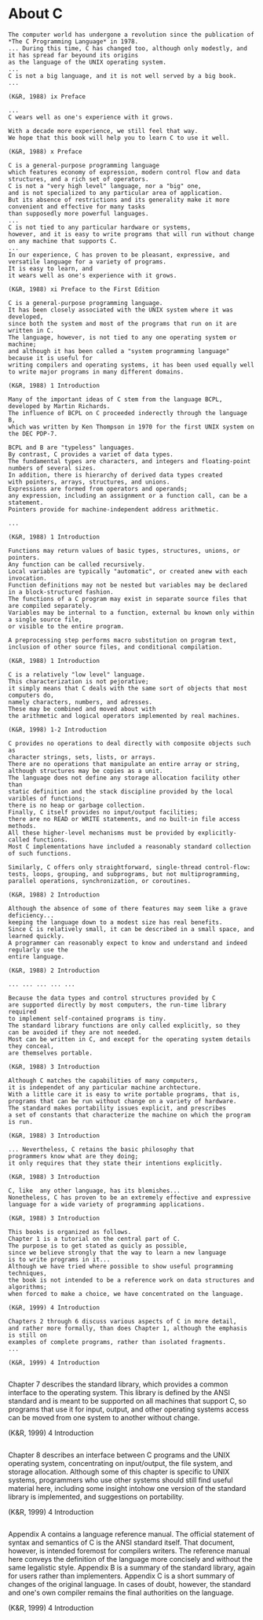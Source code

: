 # About C


```
The computer world has undergone a revolution since the publication of *The C Programming Language* in 1978.
... During this time, C has changed too, although only modestly, and it has spread far beyound its origins
as the language of the UNIX operating system.
...
C is not a big language, and it is not well served by a big book.
...

(K&R, 1988) ix Preface 
```

```
...
C wears well as one's experience with it grows.

With a decade more experience, we still feel that way.
We hope that this book will help you to learn C to use it well.

(K&R, 1988) x Preface
```

```
C is a general-purpose programming language
which features economy of expression, modern control flow and data structures, and a rich set of operators.
C is not a "very high level" language, nor a "big" one,
and is not specialized to any particular area of application.
But its absence of restrictions and its generality make it more convenient and effective for many tasks
than supposedly more powerful languages.
...
C is not tied to any particular hardware or systems,
however, and it is easy to write programs that will run without change on any machine that supports C.
...
In our experience, C has proven to be pleasant, expressive, and versatile language for a variety of programs.
It is easy to learn, and
it wears well as one's experience with it grows.

(K&R, 1988) xi Preface to the First Edition
```

```
C is a general-purpose programming language.
It has been closely associated with the UNIX system where it was developed,
since both the system and most of the programs that run on it are written in C.
The language, however, is not tied to any one operating system or machine; 
and although it has been called a "system programming language" because it is useful for
writing compilers and operating systems, it has been used equally well
to write major programs in many different domains.

(K&R, 1988) 1 Introduction
```

```
Many of the important ideas of C stem from the language BCPL,
developed by Martin Richards.
The influence of BCPL on C proceeded inderectly through the language B,
which was written by Ken Thompson in 1970 for the first UNIX system on the DEC PDP-7.

BCPL and B are "typeless" languages.
By contrast, C provides a variet of data types.
The fundamental types are characters, and integers and floating-point numbers of several sizes.
In addition, there is hierarchy of derived data types created
with pointers, arrays, structures, and unions.
Expressions are formed from operators and operands;
any expression, including an assignment or a function call, can be a statement.
Pointers provide for machine-independent address arithmetic.

...

(K&R, 1988) 1 Introduction
```

```
Functions may return values of basic types, structures, unions, or pointers.
Any function can be called recursively.
Local variables are typically "automatic", or created anew with each invocation.
Function definitions may not be nested but variables may be declared in a block-structured fashion.
The functions of a C program may exist in separate source files that are compiled separately.
Variables may be internal to a function, external bu known only within a single source file,
or visible to the entire program.

A preprocessing step performs macro substitution on program text,
inclusion of other source files, and conditional compilation.

(K&R, 1988) 1 Introduction
```

```
C is a relatively "low level" language.
This characterization is not pejorative;
it simply means that C deals with the same sort of objects that most computers do,
namely characters, numbers, and adresses. 
These may be combined and moved about with
the arithmetic and logical operators implemented by real machines.

(K&R, 1998) 1-2 Introduction
```

```
C provides no operations to deal directly with composite objects such as
character strings, sets, lists, or arrays.
There are no operations that manipulate an entire array or string,
although structures may be copies as a unit.
The language does not define any storage allocation facility other than
static definition and the stack discipline provided by the local varibles of functions;
there is no heap or garbage collection.
Finally, C itself provides no input/output facilities;
there are no READ or WRITE statements, and no built-in file access methods.
All these higher-level mechanisms must be provided by explicitly-called functions.
Most C implementations have included a reasonably standard collection of such functions.

Similarly, C offers only straightforward, single-thread control-flow:
tests, loops, grouping, and subprograms, but not multiprogramming,
parallel operations, synchronization, or coroutines.

(K&R, 1988) 2 Introduction
```

```
Although the absence of some of there features may seem like a grave deficiency...
keeping the language down to a modest size has real benefits.
Since C is relatively small, it can be described in a small space, and learned quickly.
A programmer can reasonably expect to know and understand and indeed regularly use the
entire language.

(K&R, 1988) 2 Introduction
```

```
... ... ... ... ...

Because the data types and control structures provided by C
are supported directly by most computers, the run-time library required
to implement self-contained programs is tiny.
The standard library functions are only called explicitly, so they
can be avoided if they are not needed.
Most can be written in C, and except for the operating system details they conceal,
are themselves portable.

(K&R, 1988) 3 Introduction
```

```
Although C matches the capabilities of many computers,
it is independet of any particular machine archtecture.
With a little care it is easy to write portable programs, that is,
programs that can be run without change on a variety of hardware.
The standard makes portability issues explicit, and prescribes
a set of constants that characterize the machine on which the program is run.

(K&R, 1988) 3 Introduction
```

```
... Nevertheless, C retains the basic philosophy that
programmers know what are they doing;
it only requires that they state their intentions explicitly.

(K&R, 1988) 3 Introduction
```

```
C, like  any other language, has its blemishes...
Nonetheless, C has proven to be an extremely effective and expressive
language for a wide variety of programming applications.

(K&R, 1988) 3 Introduction
```

```
This books is organized as follows.
Chapter 1 is a tutorial on the central part of C.
The purpose is to get stated as quicly as possible,
since we believe strongly that the way to learn a new language
is to write programs in it...
Although we have tried where possible to show useful programming techniques,
the book is not intended to be a reference work on data structures and algorithms;
when forced to make a choice, we have concentrated on the language.

(K&R, 1999) 4 Introduction
```

```
Chapters 2 through 6 discuss various aspects of C in more detail,
and rather more formally, than does Chapter 1, although the emphasis is still on
examples of complete programs, rather than isolated fragments.
...

(K&R, 1999) 4 Introduction


```
Chapter 7 describes the standard library, which provides a common interface
to the operating system.
This library is defined by the ANSI standard and is meant to be supported
on all machines that support C,
so programs that use it for input, output, and other operating systems access
can be moved from one system to another without change.

(K&R, 1999) 4 Introduction
```

```
Chapter 8 describes an interface between C programs and the UNIX operating system,
concentrating on input/output, the file system, and storage allocation.
Although some of this chapter is specific to UNIX systems,
programmers who use other systems should still find useful material here,
including some insight intohow one version of the standard library is implemented,
and suggestions on portability.

(K&R, 1999) 4 Introduction
```

```
Appendix A contains a language reference manual.
The official statement of syntax and semantics of C is the ANSI standard itself.
That document, however, is intended foremost for compilers writers.
The reference manual here conveys the definition of the language more concisely
and without the same legalistic style.
Appendix B is a summary of the standard library,
again for users rather than implementers.
Appendix C is a short summary of changes of the original language.
In cases of doubt, however, the standard and one's own
compiler remains the final authorities on the language.

(K&R, 1999) 4 Introduction
```


